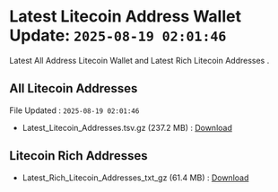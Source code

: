 # Latest Litecoin Address Wallet Update: `2025-08-19 02:01:46`

Latest All Address Litecoin Wallet and Latest Rich Litecoin Addresses .

## All Litecoin Addresses

File Updated : `2025-08-19 02:01:46`

- Latest_Litecoin_Addresses.tsv.gz (237.2 MB) : [Download](https://github.com/Pymmdrza/Rich-Address-Wallet/releases/tag/Litecoin)

## Litecoin Rich Addresses

- Latest_Rich_Litecoin_Addresses_txt_gz (61.4 MB) : [Download](https://github.com/Pymmdrza/Rich-Address-Wallet/releases/tag/Litecoin)
